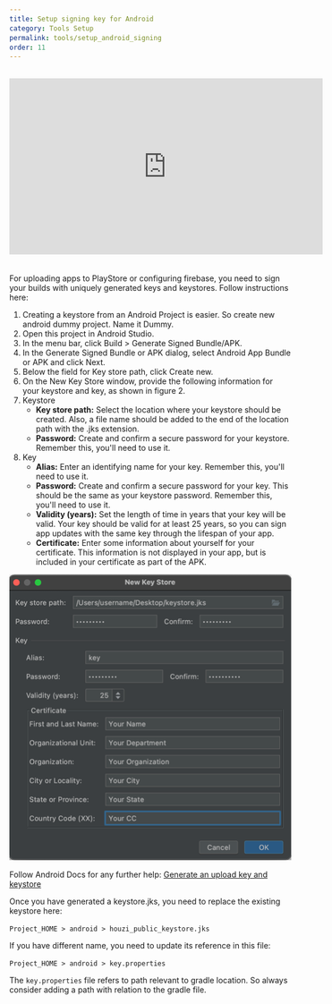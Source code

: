 ```yaml
---
title: Setup signing key for Android
category: Tools Setup
permalink: tools/setup_android_signing
order: 11
---
```


<br/>
<iframe width="560" height="315" src="https://www.youtube.com/embed/h03Tw8N_-i0" frameborder="0" allow="accelerometer; autoplay; clipboard-write; encrypted-media; gyroscope; picture-in-picture" allowfullscreen></iframe>

<br/>
<br/>

For uploading apps to PlayStore or configuring firebase, you need to sign your builds with uniquely generated keys and keystores. Follow instructions here:

1. Creating a keystore from an Android Project is easier. So create new android dummy project. Name it Dummy.
2. Open this project in Android Studio.
3. In the menu bar, click Build > Generate Signed Bundle/APK.
4. In the Generate Signed Bundle or APK dialog, select Android App Bundle or APK and click Next.
5. Below the field for Key store path, click Create new.
6. On the New Key Store window, provide the following information for your keystore and key, as shown in figure 2.
7. Keystore
    - **Key store path:** Select the location where your keystore should be created. Also, a file name should be added to the end of the location path with the .jks extension.
    - **Password:** Create and confirm a secure password for your keystore. Remember this, you'll need to use it.
8. Key
    - **Alias:** Enter an identifying name for your key. Remember this, you'll need to use it.
    - **Password:** Create and confirm a secure password for your key. This should be the same as your keystore password. Remember this, you'll need to use it.
    - **Validity (years):** Set the length of time in years that your key will be valid. Your key should be valid for at least 25 years, so you can sign app updates with the same key through the lifespan of your app.
    - **Certificate:** Enter some information about yourself for your certificate. This information is not displayed in your app, but is included in your certificate as part of the APK.

![Generate New Keystore](../../images/keystore.png)

Follow Android Docs for any further help: [Generate an upload key and keystore](https://developer.android.com/studio/publish/app-signing#generate-key)

Once you have generated a keystore.jks, you need to replace the existing keystore here:

`Project_HOME > android > houzi_public_keystore.jks`

If you have different name, you need to update its reference in this file:

`Project_HOME > android > key.properties`

The `key.properties` file refers to path relevant to gradle location. So always consider adding a path with relation to the gradle file.